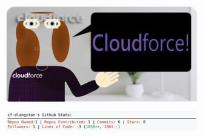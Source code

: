<!-- 
Version 3.0.135
Built Wed Nov 06 2024 05:19:45 GMT+0000 (Coordinated Universal Time)
-->

<h1 align="center">
  <a href="https://github.com/cf-dlangston/cf-dlangston/tree/master/src" title="Click to View Source">
    <picture width="100%" alt="Dylan">
      <source media="(prefers-color-scheme: dark)" srcset="dylan-dark.svg?version=3.0.135">
      <img src="dylan-light.svg?version=3.0.135" alt="Dylan">
    </picture>
  </a>
</h1>

<div align="center">
  <picture width="100%" alt="Profile Info and Stats">
    <source media="(prefers-color-scheme: dark)" srcset="stats-dark.svg?version=3.0.135">
    <img src="stats-light.svg?version=3.0.135" alt="Profile Info and Stats">
  </picture>
</div>
